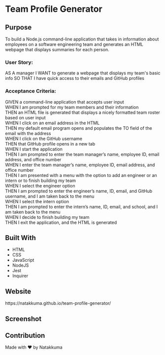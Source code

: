 <h1>Team Profile Generator</h1>

<h2>Purpose</h2>
To build a Node.js command-line application that takes in information about employees on a software engineering team and generates an HTML webpage that displays summaries for each person.

<h3>User Story: </h3>
AS A manager
I WANT to generate a webpage that displays my team's basic info
SO THAT I have quick access to their emails and GitHub profiles

<h3>Acceptance Criteria: </h3>
GIVEN a command-line application that accepts user input
<br> WHEN I am prompted for my team members and their information
<br> THEN an HTML file is generated that displays a nicely formatted team roster based on user input
<br> WHEN I click on an email address in the HTML
<br> THEN my default email program opens and populates the TO field of the email with the address
<br> WHEN I click on the GitHub username
<br> THEN that GitHub profile opens in a new tab
<br> WHEN I start the application
<br> THEN I am prompted to enter the team manager’s name, employee ID, email address, and office number
<br> WHEN I enter the team manager’s name, employee ID, email address, and office number
<br> THEN I am presented with a menu with the option to add an engineer or an intern or to finish building my team
<br> WHEN I select the engineer option
<br> THEN I am prompted to enter the engineer’s name, ID, email, and GitHub username, and I am taken back to the menu
<br> WHEN I select the intern option
<br> THEN I am prompted to enter the intern’s name, ID, email, and school, and I am taken back to the menu
<br> WHEN I decide to finish building my team
<br> THEN I exit the application, and the HTML is generated

<h2>Built With</h2>
<ul>
<li>HTML</li>
<li>CSS</li>
<li>JavaScript</li>
<li>NodeJS</li>
<li>Jest</li>
<li>Inquirer</li>
</ul>
  
<h2>Website</h2>
https://natakkuma.github.io/team-profile-generator/

<h2>Screenshot</h2>



<h2>Contribution</h2>
Made with ❤️ by Natakkuma
